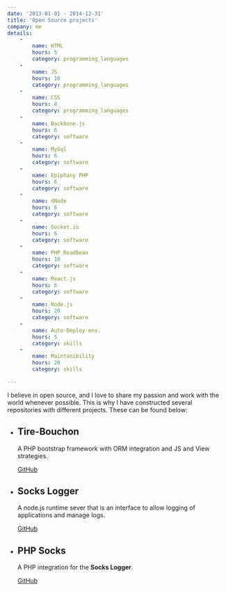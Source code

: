 ```yaml
---
date: '2013-01-01 - 2014-12-31'
title: 'Open Source projects'
company: me
details:
    -
        name: HTML
        hours: 5
        category: programming_languages
    -
        name: JS
        hours: 10
        category: programming_languages
    -
        name: CSS
        hours: 8
        category: programming_languages
    -
        name: Backbone.js
        hours: 6
        category: software
    -
        name: MySql
        hours: 6
        category: software
    -
        name: Epiphany PHP
        hours: 6
        category: software
    -
        name: dNode
        hours: 6
        category: software
    -
        name: Socket.io
        hours: 6
        category: software
    -
        name: PHP ReadBean
        hours: 10
        category: software
    -
        name: React.js
        hours: 6
        category: software
    -
        name: Node.js
        hours: 20
        category: software
    -
        name: Auto-Deploy env.
        hours: 5
        category: skills
    -
        name: Maintanibility
        hours: 20
        category: skills

---
```

I believe in open source, and I love to share my passion and work with the world whenever possible. This is why I have constructed several repositories with different projects. These can be found below: <ul><li><h2>Tire-Bouchon</h2>A PHP bootstrap framework with ORM integration and JS and View strategies. 



<a href='https://github.com/M3kH/tire-bouchon' target='_blank'>GitHub</a></li><li><h2>Socks Logger</h2>A node.js runtime sever that is an interface to allow logging of applications and manage logs. 



<a href='https://github.com/M3kH/socks-logger' target='_blank'>GitHub</a></li><li><h2>PHP Socks</h2>A PHP integration for the <b>Socks Logger</b>. 



<a href='https://github.com/M3kH/PHP-Socks' target='_blank'>GitHub</a></li></ul>

